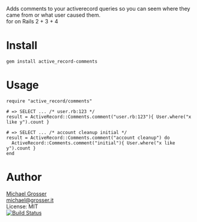 Adds comments to your activerecord queries so you can seem where they came from or what user caused them.<br/>
for on Rails 2 + 3 + 4

Install
=======

    gem install active_record-comments

Usage
=====

    require "active_record/comments"

    # => SELECT ... /* user.rb:123 */
    result = ActiveRecord::Comments.comment("user.rb:123"){ User.where("x like y").count }

    # => SELECT ... /* account cleanup initial */
    result = ActiveRecord::Comments.comment("account cleanup") do
      ActiveRecord::Comments.comment("initial"){ User.where("x like y").count }
    end

Author
======
[Michael Grosser](http://grosser.it)<br/>
michael@grosser.it<br/>
License: MIT<br/>
[![Build Status](https://travis-ci.org/grosser/active_record-comments.png)](https://travis-ci.org/grosser/active_record-comments)
